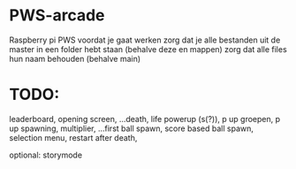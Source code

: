 # PWS-arcade
Raspberry pi PWS 
voordat je gaat werken zorg dat je alle bestanden uit de master in een folder hebt staan (behalve deze en mappen)
zorg dat alle files hun naam behouden (behalve main)

# TODO:
leaderboard,
opening screen,
...death,
life powerup (s(?)),
p up groepen,
p up spawning,
multiplier,
...first ball spawn,
score based ball spawn,
selection menu,
restart after death,

optional:
storymode
